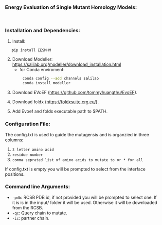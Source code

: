 ### Energy Evaluation of Single Mutant Homology Models:
<Br>


### Installation and Dependencies:
1. Install:
```sh
   pip install EESMHM
```
2. Download Modeller: https://salilab.org/modeller/download_installation.html
    * for Conda enviroment:
```sh 
        conda config --add channels salilab
        conda install modeller
```
3. Download EVoEF (https://github.com/tommyhuangthu/EvoEF).

4. Download foldx (https://foldxsuite.crg.eu/).

5. Add Evoef and foldx executable path to $PATH.

### Configuration File:
The config.txt is used to guide the mutagensis and is organzied in three columns:
1) `3 letter amino acid` 
2) `residue number`
3) `comma seprated list of amino acids to mutate to or * for all`

If config.txt is  empty you will be prompted to select from the interface positions. 

### Command line Arguments:
* `-pdb`: RCSB PDB id, if not provided you will be prompted to select one. If it is is in the input/ folder it will be used. Otherwise it will be downloaded from the RCSB.
* `-qc`: Query chain to mutate.
* `-ic`: partner chain.

